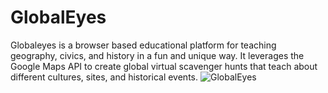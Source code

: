 # GlobalEyes
Globaleyes is a browser based educational platform for teaching geography, civics, and history in a fun and unique way. It leverages the Google Maps API to create global virtual scavenger hunts that teach about different cultures, sites, and historical events.
![GlobalEyes](https://dl2.pushbulletusercontent.com/qlFQ4O2ImDb3SuPTcIxJgsCznfKd0sVj/GlobalEyes.gif)

